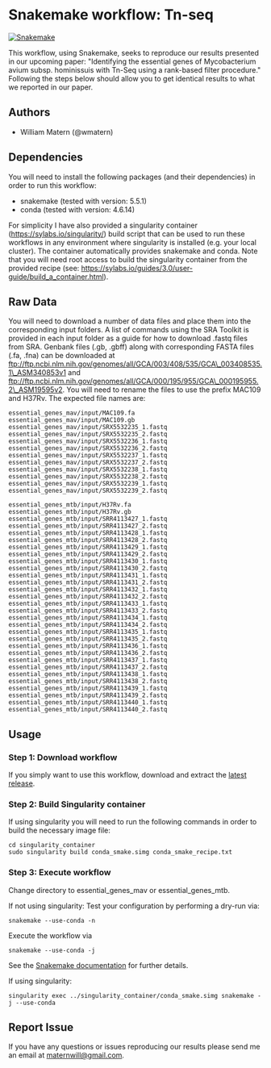 # Snakemake workflow: Tn-seq

[![Snakemake](https://img.shields.io/badge/snakemake-≥3.12.0-brightgreen.svg)](https://snakemake.bitbucket.io)

This workflow, using Snakemake, seeks to reproduce our results presented in our upcoming paper: "Identifying the essential genes of Mycobacterium avium subsp. hominissuis with Tn-Seq using a rank-based filter procedure." Following the steps below should allow you to get identical results to what we reported in our paper.

## Authors

* William Matern (@wmatern)

## Dependencies

You will need to install the following packages (and their dependencies) in order to run this workflow:
* snakemake (tested with version: 5.5.1)
* conda (tested with version: 4.6.14)

For simplicity I have also provided a singularity container (https://sylabs.io/singularity/) build script that can be used to run these workflows in any environment where singularity is installed (e.g. your local cluster). The container automatically provides snakemake and conda. Note that you will need root access to build the singularity container from the provided recipe (see: https://sylabs.io/guides/3.0/user-guide/build_a_container.html).

## Raw Data

You will need to download a number of data files and place them into the corresponding input folders. A list of commands using the SRA Toolkit is provided in each input folder as a guide for how to download .fastq files from SRA. Genbank files (.gb, .gbff) along with corresponding FASTA files (.fa, .fna) can be downloaded at ftp://ftp.ncbi.nlm.nih.gov/genomes/all/GCA/003/408/535/GCA\_003408535.1\_ASM340853v1 and ftp://ftp.ncbi.nlm.nih.gov/genomes/all/GCA/000/195/955/GCA\_000195955.2\_ASM19595v2. You will need to rename the files to use the prefix MAC109 and H37Rv. The expected file names are:

    essential_genes_mav/input/MAC109.fa
    essential_genes_mav/input/MAC109.gb
    essential_genes_mav/input/SRX5532235_1.fastq
    essential_genes_mav/input/SRX5532235_2.fastq
    essential_genes_mav/input/SRX5532236_1.fastq
    essential_genes_mav/input/SRX5532236_2.fastq
    essential_genes_mav/input/SRX5532237_1.fastq
    essential_genes_mav/input/SRX5532237_2.fastq
    essential_genes_mav/input/SRX5532238_1.fastq
    essential_genes_mav/input/SRX5532238_2.fastq
    essential_genes_mav/input/SRX5532239_1.fastq
    essential_genes_mav/input/SRX5532239_2.fastq

    essential_genes_mtb/input/H37Rv.fa
    essential_genes_mtb/input/H37Rv.gb
    essential_genes_mtb/input/SRR4113427_1.fastq
    essential_genes_mtb/input/SRR4113427_2.fastq
    essential_genes_mtb/input/SRR4113428_1.fastq
    essential_genes_mtb/input/SRR4113428_2.fastq
    essential_genes_mtb/input/SRR4113429_1.fastq
    essential_genes_mtb/input/SRR4113429_2.fastq
    essential_genes_mtb/input/SRR4113430_1.fastq
    essential_genes_mtb/input/SRR4113430_2.fastq
    essential_genes_mtb/input/SRR4113431_1.fastq
    essential_genes_mtb/input/SRR4113431_2.fastq
    essential_genes_mtb/input/SRR4113432_1.fastq
    essential_genes_mtb/input/SRR4113432_2.fastq
    essential_genes_mtb/input/SRR4113433_1.fastq
    essential_genes_mtb/input/SRR4113433_2.fastq
    essential_genes_mtb/input/SRR4113434_1.fastq
    essential_genes_mtb/input/SRR4113434_2.fastq
    essential_genes_mtb/input/SRR4113435_1.fastq
    essential_genes_mtb/input/SRR4113435_2.fastq
    essential_genes_mtb/input/SRR4113436_1.fastq
    essential_genes_mtb/input/SRR4113436_2.fastq
    essential_genes_mtb/input/SRR4113437_1.fastq
    essential_genes_mtb/input/SRR4113437_2.fastq
    essential_genes_mtb/input/SRR4113438_1.fastq
    essential_genes_mtb/input/SRR4113438_2.fastq
    essential_genes_mtb/input/SRR4113439_1.fastq
    essential_genes_mtb/input/SRR4113439_2.fastq
    essential_genes_mtb/input/SRR4113440_1.fastq
    essential_genes_mtb/input/SRR4113440_2.fastq

## Usage

### Step 1: Download workflow

If you simply want to use this workflow, download and extract the [latest release](https://github.com/snakemake-workflows/tn-seq/releases).

### Step 2: Build Singularity container

If using singularity you will need to run the following commands in order to build the necessary image file:

    cd singularity_container
    sudo singularity build conda_smake.simg conda_smake_recipe.txt

### Step 3: Execute workflow

Change directory to essential\_genes\_mav or essential\_genes\_mtb.

If not using singularity:
Test your configuration by performing a dry-run via:

    snakemake --use-conda -n

Execute the workflow via

    snakemake --use-conda -j

See the [Snakemake documentation](https://snakemake.readthedocs.io/en/stable/executable.html) for further details.

If using singularity:

    singularity exec ../singularity_container/conda_smake.simg snakemake -j --use-conda

## Report Issue

If you have any questions or issues reproducing our results please send me an email at maternwill@gmail.com.

